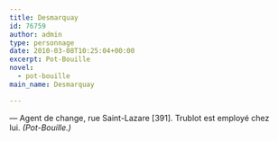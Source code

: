 ```yaml
---
title: Desmarquay
id: 76759
author: admin
type: personnage
date: 2010-03-08T10:25:04+00:00
excerpt: Pot-Bouille
novel:
  - pot-bouille
main_name: Desmarquay

---
```

— Agent de change, rue Saint-Lazare [391]. Trublot est employé chez lui. _(Pot-Bouille.)_